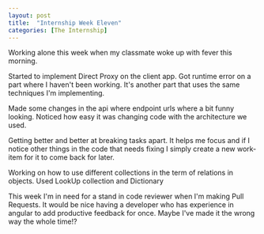 ```yaml
---
layout: post
title:  "Internship Week Eleven"
categories: [The Internship]
---
```


Working alone this week when my classmate woke up with fever this morning.

Started to implement Direct Proxy on the client app.
Got runtime error on a part where I haven't been working. It's another part that uses the same techniques I'm implementing.

Made some changes in the api where endpoint urls where a bit funny looking. Noticed how easy it was changing code with the architecture we used.

Getting better and better at breaking tasks apart. It helps me focus and if I notice other things in the code that needs fixing I simply create a new work-item for it to come back for later. 

Working on how to use different collections in the term of relations in objects.
Used LookUp collection and Dictionary

This week I'm in need for a stand in code reviewer when I'm making Pull Requests.
It would be nice having a developer who has experience in angular to add productive feedback for once.
Maybe I've made it the wrong way the whole time!?